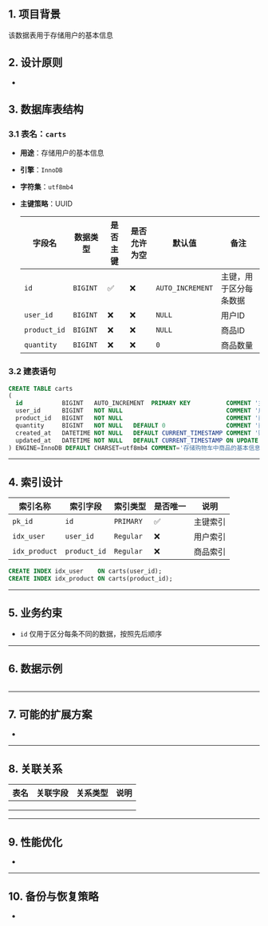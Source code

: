 ## **1. 项目背景**

该数据表用于存储用户的基本信息

## **2. 设计原则**

- 

## **3. 数据库表结构**

### **3.1 表名：`carts`**

- **用途**：存储用户的基本信息

- **引擎**：`InnoDB` 

- **字符集**：`utf8mb4`

- **主键策略**：UUID

  | 字段名          | 数据类型     | 是否主键 | 是否允许为空 | 默认值              | 备注          |
  |--------------|----------| ------- | ------------ |------------------|-------------|
  | `id`         | `BIGINT` | ✅       | ❌            | `AUTO_INCREMENT` | 主键，用于区分每条数据 |
  | `user_id`    | `BIGINT` | ❌       | ❌            | `NULL`           | 用户ID        |
  | `product_id` | `BIGINT` | ❌       | ❌            | `NULL`           | 商品ID        |
  | `quantity`   | `BIGINT` | ❌       | ❌            | `0`              | 商品数量        |

### 3.2 建表语句

```sql
CREATE TABLE carts
(
  id           BIGINT   AUTO_INCREMENT  PRIMARY KEY          COMMENT '主键，区分数据',
  user_id      BIGINT   NOT NULL                             COMMENT '用户ID',
  product_id   BIGINT   NOT NULL                             COMMENT '商品ID',
  quantity     BIGINT   NOT NULL   DEFAULT 0                 COMMENT '商品数量',
  created_at   DATETIME NOT NULL   DEFAULT CURRENT_TIMESTAMP COMMENT '账户创建时间',
  updated_at   DATETIME NOT NULL   DEFAULT CURRENT_TIMESTAMP ON UPDATE CURRENT_TIMESTAMP COMMENT '账户更新时间'
) ENGINE=InnoDB DEFAULT CHARSET=utf8mb4 COMMENT='存储购物车中商品的基本信息';

```

------

## **4. 索引设计**

| **索引名称**      | **索引字段**     | **索引类型** | **是否唯一** | **说明** |
|---------------|--------------| ------------ | ------------ |--------|
| `pk_id`       | `id`         | `PRIMARY`    | ✅            | 主键索引   |
| `idx_user`    | `user_id`    | `Regular`    | ❌            | 用户索引   |
| `idx_product` | `product_id` | `Regular`    | ❌            | 商品索引   |

```sql
CREATE INDEX idx_user    ON carts(user_id);
CREATE INDEX idx_product ON carts(product_id);
```

------

## **5. 业务约束**

- `id` 仅用于区分每条不同的数据，按照先后顺序

------

## **6. 数据示例**

```sql

```

------

## **7. 可能的扩展方案**

- 

------

## **8. 关联关系**

| **表名** | **关联字段** | **关系类型** | **说明** |
| -------- | ------------ | ------------ | -------- |
|          |              |              |          |
|          |              |              |          |
|          |              |              |          |

------

## **9. 性能优化**

- 

------

## **10. 备份与恢复策略**

- 